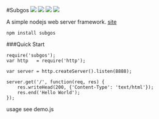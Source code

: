 #Subgos
[![](https://img.shields.io/npm/v/subgos.svg)](https://www.npmjs.com/package/subgos) ![](https://img.shields.io/npm/dt/subgos.svg) ![](https://img.shields.io/npm/l/subgos.svg) ![](https://img.shields.io/node/v/subgos.svg)

A simple nodejs web server framework.  [site](http://git.oschina.net/ddm/subgos "subgos")




`npm install subgos`


###Quick Start



	require('subgos');
	var http   = require('http');

	var server = http.createServer().listen(8888);

	server.get('/', function(req, res) {
	    res.writeHead(200, {'Content-Type': 'text/html'});
	    res.end('Hello World');
	});




usage see demo.js
